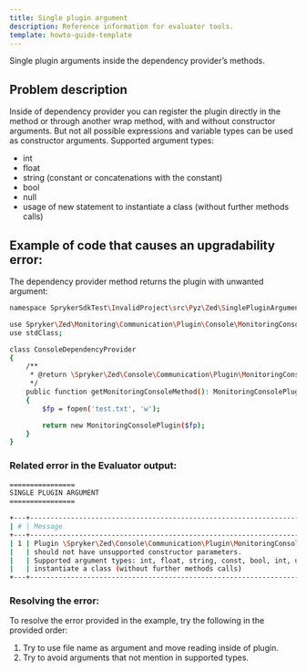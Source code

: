 ```yaml
---
title: Single plugin argument
description: Reference information for evaluator tools.
template: howto-guide-template
---
```


Single plugin arguments inside the dependency provider’s methods.

## Problem description

Inside of dependency provider you can register the plugin directly in the method or through another wrap method, with and without constructor arguments. 
But not all possible expressions and variable types can be used as constructor arguments.
Supported argument types:
 - int
 - float
 - string (constant or concatenations with the constant)
 - bool 
 - null
 - usage of new statement to instantiate a class (without further methods calls)

## Example of code that causes an upgradability error:

The dependency provider method returns the plugin with unwanted argument: 

```bash
namespace SprykerSdkTest\InvalidProject\src\Pyz\Zed\SinglePluginArgument;

use Spryker\Zed\Monitoring\Communication\Plugin\Console\MonitoringConsolePlugin;
use stdClass;

class ConsoleDependencyProvider
{
    /**
     * @return \Spryker\Zed\Console\Communication\Plugin\MonitoringConsolePlugin
     */
    public function getMonitoringConsoleMethod(): MonitoringConsolePlugin
    {
        $fp = fopen('test.txt', 'w');

        return new MonitoringConsolePlugin($fp);
    }
}
```
### Related error in the Evaluator output:

```bash
================
SINGLE PLUGIN ARGUMENT
================

+---+---------------------------------------------------------------------------------------------------------------------------------+------------------------------------------------------------------------------------------------------------+
| # | Message                                                                                                                         | Target                                                                                                     |
+---+---------------------------------------------------------------------------------------------------------------------------------+------------------------------------------------------------------------------------------------------------+
| 1 | Plugin \Spryker\Zed\Console\Communication\Plugin\MonitoringConsolePlugin                                                        |                                                                                                            |
|   | should not have unsupported constructor parameters.                                                                             | \Pyz\InvalidProject\src\Pyz\Zed\SinglePluginArgument\ConsoleDependencyProvider::getMonitoringConsoleMethod |
|   | Supported argument types: int, float, string, const, bool, int, usage of new statement to                                       |                                                                                                            |
|   | instantiate a class (without further methods calls)                                                                             |                                                                                                            |
+---+---------------------------------------------------------------------------------------------------------------------------------+------------------------------------------------------------------------------------------------------------+
```

### Resolving the error: 
To resolve the error provided in the example, try the following in the provided order:
1. Try to use file name as argument and move reading inside of plugin.
2. Try to avoid arguments that not mention in supported types.

